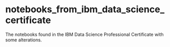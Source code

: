 # notebooks_from_ibm_data_science_certificate
The notebooks found in the IBM Data Science Professional Certificate with some alterations.
